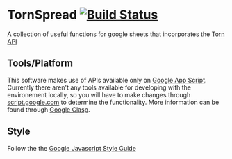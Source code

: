# TornSpread [![Build Status](https://travis-ci.com/wgma00/tornspread.svg?token=y6ucAjiCqssBomcLQF9b&branch=master)](https://travis-ci.com/wgma00/tornspread)
A collection of useful functions for google sheets that incorporates the [Torn API](https://api.torn.com/#)

Tools/Platform
------
This software makes use of APIs available only on [Google App Script](https://developers.google.com/apps-script/).
Currently there aren't any tools available for developing with the environement locally, so you will have to make changes through [script.google.com](script.google.com) 
to determine the functionality. More information can be found through [Google Clasp](https://github.com/google/clasp).


Style
-------
Follow the the [Google Javascript Style Guide](https://google.github.io/styleguide/javascriptguide.xml)
